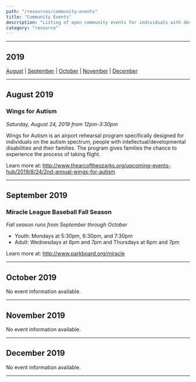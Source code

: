 ```yaml
---
path: "/resources/community-events"
title: "Community Events"
description: "Listing of open community events for individuals with developmental disabilities and their families. Events are located within and around Webster County."
category: "resource"
---
```


---

## 2019

[August](#august-2019) | [September](#september-2019) | [October](#october-2019) | [November](#november-2019) | [December](#december-2019)

---

## August 2019

### Wings for Autism

_Saturday, August 24, 2019 from 12pm-3:30pm_

Wings for Autism is an airport rehearsal program specifically designed for individuals on the autism spectrum, people with intellectual/developmental disabilities and their families. The program gives families the chance to experience the process of taking flight.

Learn more at: http://www.thearcoftheozarks.org/upcoming-events-hub/2019/8/24/2nd-annual-wings-for-autism

---

## September 2019

### Miracle League Baseball Fall Season

_Fall season runs from September through October_

- Youth: Mondays at 5:30pm, 6:30pm, and 7:30pm
- Adult: Wednesdays at 6pm and 7pm and Thursdays at 6pm and 7pm

Learn more at: http://www.parkboard.org/miracle

---

## October 2019

No event information available.

---

## November 2019

No event information available.

---

## December 2019

No event information available.

---
